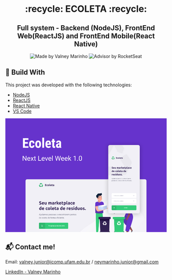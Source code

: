 <h1 align="center">
  :recycle: ECOLETA :recycle:
</h1>

<h2 align="center">
  Full system - Backend (NodeJS), FrontEnd Web(ReactJS) and FrontEnd Mobile(React Native) 
</h2>

<p align="center">
  <img alt="Made by Valney Marinho" src="https://img.shields.io/badge/made%20by-valn3y-%20?color=7159C1">
  <img alt="Advisor by RocketSeat" src="https://img.shields.io/badge/advisor%20by-RocketSeat-%20?color=7159C1" >
</p>

## :rocket: Build With
This project was developed with the following technologies:

- [NodeJS](https://nodejs.org/en/)
- [ReactJS](https://pt-br.reactjs.org/)
- [React Native](https://reactnative.dev/)
- [VS Code](https://code.visualstudio.com/)

![Alt text](Ecoleta.jpg?raw=true "Title")

## :mailbox_with_mail: Contact me!
Email: valney.junior@icomp.ufam.edu.br / neymarinho.junior@gmail.com

[LinkedIn - Valney Marinho](https://www.linkedin.com/in/valney-júnior-b34384149)
